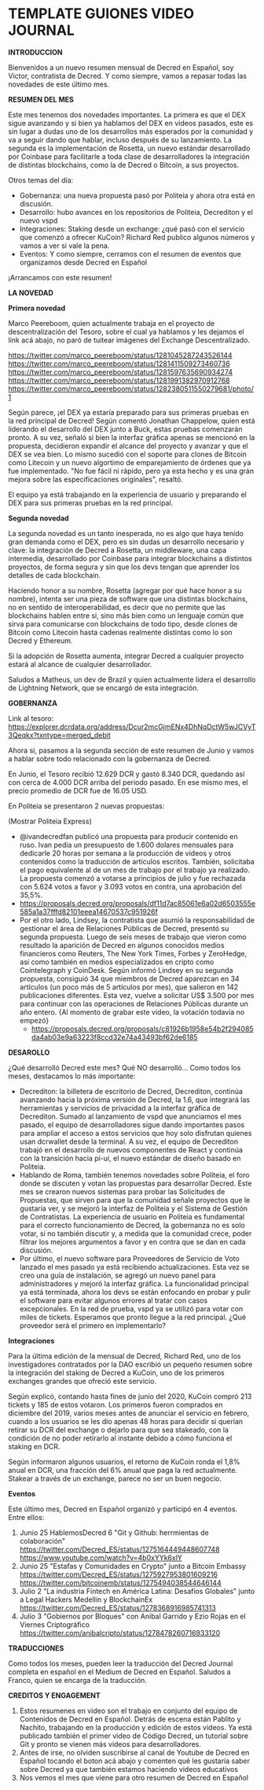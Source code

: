 # TEMPLATE GUIONES VIDEO JOURNAL

**INTRODUCCION**

Bienvenidos a un nuevo resumen mensual de Decred en Español, soy Victor, contratista de Decred. Y como siempre, vamos a repasar todas las novedades de este último mes.

**RESUMEN DEL MES**

Este mes tenemos dos novedades importantes. La primera es que el DEX sigue avanzando y si bien ya hablamos del DEX en videos pasados, este es sin lugar a dudas uno de los desarrollos más esperados por la comunidad y va a seguir dando que hablar, incluso después de su lanzamiento. La segunda es la implementación de Rosetta, un nuevo estándar desarrollado por Coinbase para facilitarle a toda clase de desarrolladores la integración de distintas blockchains, como la de Decred o Bitcoin, a sus proyectos.

Otros temas del día:

- Gobernanza: una nueva propuesta pasó por Politeia y ahora otra está en discusión.
- Desarrollo: hubo avances en los repositorios de Politeia, Decrediton y el nuevo vspd
- Integraciones: Staking desde un exchange: ¿qué pasó con el servicio que comenzó a ofrecer KuCoin? Richard Red publico algunos números y vamos a ver si vale la pena.
- Eventos: Y como siempre, cerramos con el resumen de eventos que organizamos desde Decred en Español

¡Arrancamos con este resumen!

**LA NOVEDAD**

**Primera novedad**

Marco Peereboom, quien actualmente trabaja en el proyecto de descentralización del Tesoro, sobre el cual ya hablamos y les dejamos el link acá abajo, no paró de tuitear imágenes del Exchange Descentralizado.

https://twitter.com/marco_peereboom/status/1281045287243526144
https://twitter.com/marco_peereboom/status/1281411509273460736
https://twitter.com/marco_peereboom/status/1281597635690934274
https://twitter.com/marco_peereboom/status/1281991382970912768
https://twitter.com/marco_peereboom/status/1282380511550279681/photo/1

Según parece, ¡el DEX ya estaría preparado para sus primeras pruebas en la red principal de Decred! Según comentó Jonathan Chappelow, quien está liderando el desarrollo del DEX junto a Buck, estas pruebas comenzarán pronto. A su vez, señaló si bien la interfaz gráfica apenas se mencionó en la propuesta, decidieron expandir el alcance del proyecto y avanzar y que el DEX se vea bien. Lo mismo sucedió con el soporte para clones de Bitcoin como Litecoin y un nuevo algortimo de emparejamiento de órdenes que ya fue implementado. "No fue fácil ni rápido, pero ya esta hecho y es una grán mejora sobre las especificaciones originales", resaltó.

El equipo ya está trabajando en la experiencia de usuario y preparando el DEX para sus primeras pruebas en la red principal.

**Segunda novedad**

La segunda novedad es un tanto inesperada, no es algo que haya tenído gran demanda como el DEX, pero es sin dudas un desarrollo necesario y clave: la integración de Decred a Rosetta, un middleware, una capa intermedia, desarrollado por Coinbase para integrar blockchains a distintos proyectos, de forma segura y sin que los devs tengan que aprender los detalles de cada blockchain.

Haciendo honor a su nombre, Rosetta (agregar por qué hace honor a su nombre), intenta ser una pieza de software que una distintas blockchains, no en sentido de interoperabilidad, es decir que no permite que las blockchains hablen entre si, sino más bien como un lenguaje común que sirva para comunicarse con blockchains de todo tipo, desde clones de Bitcoin como Litecoin hasta cadenas realmente distintas como lo son Decred y Ethereum.

Si la adopción de Rosetta aumenta, integrar Decred a cualquier proyecto estará al alcance de cualquier desarrollador.

Saludos a Matheus, un dev de Brazil y quien actualmente lidera el desarrollo de Lightning Network, que se encargó de esta integración.

**GOBERNANZA**

Link al tesoro: https://explorer.dcrdata.org/address/Dcur2mcGjmENx4DhNqDctW5wJCVyT3Qeqkx?txntype=merged_debit

Ahora si, pasamos a la segunda sección de este resumen de Junio y vamos a hablar sobre todo relacionado con la gobernanza de Decred.

En Junio, el Tesoro recibió 12.629 DCR y gastó 8.340 DCR, quedando así con cerca de 4.000 DCR arriba del periodo pasado. En ese mismo mes, el precio promedio de DCR fue de 16.05 USD.

En Politeia se presentaron 2 nuevas propuestas:

(Mostrar Politeia Express)
  - @ivandecredfan publicó una propuesta para producir contenido en ruso. Ivan pedía un presupuesto de 1.600 dolares mensuales para dedicarle 20 horas por semana a la producción de videos y otros contenidos como la traducción de artículos escritos. También, solicitaba el pago equivalente al de un mes de trabajo por el trabajo ya realizado. La propuesta comenzó a votarse a principios de julio y fue rechazada con 5.624 votos a favor y 3.093 votos en contra, una aprobación del 35,5%.
  - https://proposals.decred.org/proposals/df11d7ac85061e6a02d6503555e585a1a37fffd82101eeea14670537c951926f
- Por el otro lado, Lindsey, la contratista que asumió la responsabilidad de gestionar el área de Relaciones Públicas de Decred, presentó su segunda propuesta. Luego de seis meses de trabajo que vieron como resultado la aparición de Decred en algunos conocidos medios financieros como Reuters, The New York Times, Forbes y ZeroHedge, así como también en medios especializados en cripto como Cointelegraph y CoinDesk. Según informó Lindsey en su segunda propuesta, consiguió 34 que miembros de Decred aparezcan en 34 artículos (un poco más de 5 artículos por mes), que salieron en 142 publicaciones diferentes. Esta vez, vuelve a solicitar US$ 3.500 por mes para continuar con las operaciones de Relaciones Públicas durante un año entero. {Al momento de grabar este video, la votación todavía no empezó}
  - https://proposals.decred.org/proposals/c81926b1958e54b2f294085da4ab03e9a63223f8ccd32e74a43493bf62de6185

**DESAROLLO**

¿Qué desarrolló Decred este mes? Qué NO desarrolló... Como todos los meses, destacamos lo más importante:

- Decrediton: la billetera de escritorio de Decred, Decrediton, continúa avanzando hacia la próxima versión de Decred, la 1.6, que integrará las herramientas y servicios de privacidad a la interfaz gráfica de Decrediton. Sumado al lanzamiento de vspd que anunciamos el mes pasado, el equipo de desarrolladores sigue dando importantes pasos para ampliar el acceso a estos servicios que hoy solo disfrutan quienes usan dcrwallet desde la terminal. A su vez, el equipo de Decrediton trabajó en el desarrollo de nuevos componentes de React y continúa con la transición hacia pi-ui, el nuevo estándar de diseño basado en Politeia.
- Hablando de Roma, también tenemos novedades sobre Politeia, el foro donde se discuten y votan las propuestas para desarrollar Decred. Este mes se crearon nuevos sistemas para probar las Solicitudes de Propuestas, que sirven para que la comunidad señale proyectos que le gustaría ver, y se mejoró la interfaz de Politeia y el Sistema de Gestión de Contratistas. La experiencia de usuario en Politeia es fundamental para el correcto funcionamiento de Decred, la gobernanza no es solo votar, si no también discutir y, a medida que la comunidad crece, poder filtrar los mejores argumentos a favor y en contra que se dan en cada discusión.
- Por último, el nuevo software para Proveedores de Servicio de Voto lanzado el mes pasado ya está recibiendo actualizaciones. Esta vez se creo una guía de instalación, se agregó un nuevo panel para administradores y mejoró la interfaz gráfica. La funcionalidad principal ya está terminada, ahora los devs se están enfocando en probar y pulir el software para evitar algunos errores al tratar con casos excepcionales. En la red de prueba, vspd ya se utilizó para votar con miles de tickets. Esperamos que pronto llegue a la red principal. ¿Qué proveedor será el primero en implementarlo?

**Integraciones**

Para la última edición de la mensual de Decred, Richard Red, uno de los investigadores contratados por la DAO escribió un pequeño resumen sobre la integración del staking de Decred a KuCoin, uno de los primeros exchanges grandes que ofreció este servicio.

Según explicó, contando hasta fines de junio del 2020, KuCoin compró 213 tickets y 185 de estos votaron. Los primeros fueron comprados en diciembre del 2019, varios meses antes de anunciar el servicio en febrero, cuando a los usuarios se les dio apenas 48 horas para decidir si querían retirar su DCR del exchange o dejarlo para que sea stakeado, con la condición de no poder retirarlo al instante debido a cómo funciona el staking en DCR.

Según informaron algunos usuarios, el retorno de KuCoin ronda el 1,8% anual en DCR, una fracción del 6% anual que paga la red actualmente. Stakear a través de un exchange, parece no ser un buen negocio.

**Eventos**

Este último mes, Decred en Español organizó y participó en 4 eventos. Entre ellos:

1. Junio 25 HablemosDecred 6 "Git y Github: herrmientas de colaboración" https://twitter.com/Decred_ES/status/1275164449448607748 https://www.youtube.com/watch?v=4b0xYYk6xlY
2. Junio 25 "Estafas y Comunidades en Crypto" junto a Bitcoin Embassy https://twitter.com/Decred_ES/status/1275927953801609216 https://twitter.com/bitcoinemb/status/1275494038544646144
3. Julio 2 "La industria Fintech en América Latina: Desafíos Globales" junto a Legal Hackers Medellin y BlockchainEx https://twitter.com/Decred_ES/status/1278368916985741313
4. Julio 3 "Gobiernos por Bloques" con Anibal Garrido y Ezio Rojas en el Viernes Criptográfico https://twitter.com/anibalcripto/status/1278478260716933120

**TRADUCCIONES**

Como todos los meses, pueden leer la traducción del Decred Journal completa en español en el Medium de Decred en Español. Saludos a Franco, quien se encarga de la traducción.

**CREDITOS Y ENGAGEMENT**

1. Estos resumenes en video son el trabajo en conjunto del equipo de Contenidos de Decred en Español. Detrás de escena están Pablito y Nachito, trabajando en la producción y edición de estos videos. Ya está publicado también el primer video de Código Decred, un tutorial sobre Git y pronto se vienen más videos para desarrolladores.
2. Antes de irse, no olviden suscribirse al canal de Youtube de Decred en Español tocando el boton acá abajo y comenten qué les gustaría saber sobre Decred ya que también estamos haciendo videos educativos
3. Nos vemos el mes que viene para otro resumen de Decred en Español
